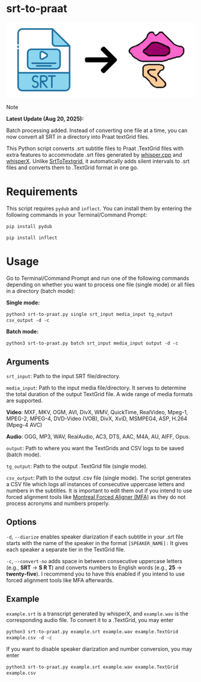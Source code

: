 # srt-to-praat
<p align="center">
<img src="https://github.com/yeungpinghei/srt-to-praat/blob/main/figures/logo.png" alt="srt-to-praat" width="700">
</p>

> [!NOTE]
> **Latest Update (Aug 20, 2025):**
> 
> Batch processing added. Instead of converting one file at a time, you can now convert all SRT in a directory into Praat textGrid files.

This Python script converts .srt subtitle files to Praat .TextGrid files with extra features to accommodate .srt files generated by [whisper.cpp](https://github.com/ggerganov/whisper.cpp) and [whisperX](https://github.com/m-bain/whisperX). Unlike [SrtToTextgrid](https://github.com/rctatman/SrtToTextgrid/tree/master), it automatically adds silent intervals to .srt files and converts them to .TextGrid format in one go.

# Requirements
This script requires `pydub` and `inflect`. You can install them by entering the following commands in your Terminal/Command Prompt:
```
pip install pydub
```
```
pip install inflect
```

# Usage
Go to Terminal/Command Prompt and run one of the following commands depending on whether you want to process one file (single mode) or all files in a directory (batch mode):

**Single mode:**
```
python3 srt-to-praat.py single srt_input media_input tg_output csv_output -d -c
```

**Batch mode:**
```
python3 srt-to-praat.py batch srt_input media_input output -d -c
```
## Arguments
`srt_input`: Path to the input SRT file/directory.

`media_input`: Path to the input media file/directory. It serves to determine the total duration of the output TextGrid file. A wide range of media formats are supported.

**Video**: MXF, MKV, OGM, AVI, DivX, WMV, QuickTime, RealVideo, Mpeg-1, MPEG-2, MPEG-4, DVD-Video (VOB), DivX, XviD, MSMPEG4, ASP, H.264 (Mpeg-4 AVC)

**Audio**: OGG, MP3, WAV, RealAudio, AC3, DTS, AAC, M4A, AU, AIFF, Opus.

`output`: Path to where you want the TextGrids and CSV logs to be saved (batch mode).

`tg_output`: Path to the output .TextGrid file (single mode).

`csv_output`: Path to the output .csv file (single mode). The script generates a CSV file which logs all instances of consecutive uppercase letters and numbers in the subtitles. It is important to edit them out if you intend to use forced alignment tools like [Montreal Forced Aligner (MFA)](https://montreal-forced-aligner.readthedocs.io/) as they do not process acronyms and numbers properly.

## Options
`-d`, `--diarize` enables speaker diarization if each subtitle in your .srt file starts with the name of the speaker in the format `[SPEAKER_NAME]:` It gives each speaker a separate tier in the TextGrid file.

`-c`, `--convert-no` adds space in between consecutive uppercase letters (e.g., **SRT** → **S R T**) and converts numbers to English words (e.g., **25** → **twenty-five**). I recommend you to have this enabled if you intend to use forced alignment tools like MFA afterwards.

## Example
`example.srt` is a transcript generated by whisperX, and `example.wav` is the corresponding audio file. To convert it to a .TextGrid, you may enter
```
python3 srt-to-praat.py example.srt example.wav example.TextGrid example.csv -d -c
```
If you want to disable speaker diarization and number conversion, you may enter
```
python3 srt-to-praat.py example.srt example.wav example.TextGrid example.csv
```
